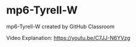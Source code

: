 # mp6-Tyrell-W
mp6-Tyrell-W created by GitHub Classroom

Video Explanation: https://youtu.be/C7JJ-N6YVzg
